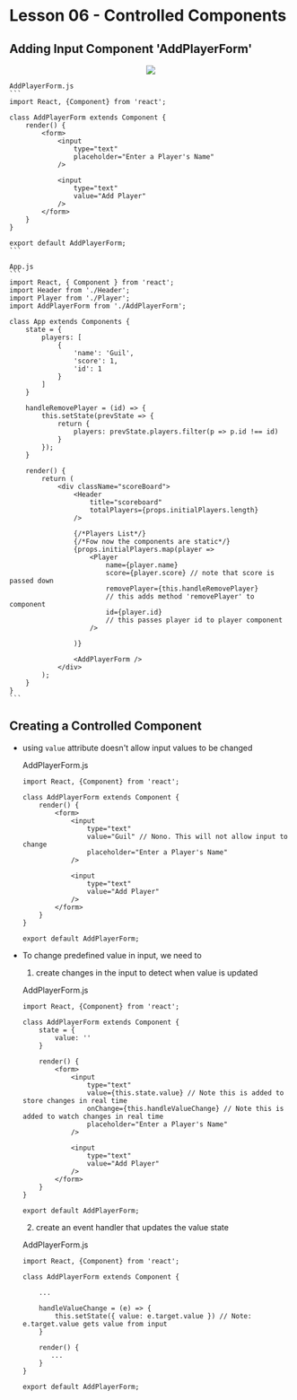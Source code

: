 # Lesson 06 - Controlled Components


## Adding Input Component 'AddPlayerForm'


<div style="text-align: center;">
    <img src="https://user-images.githubusercontent.com/6856382/71494393-d3171000-27fb-11ea-90f3-07c2de30fc37.png">
</div>

    AddPlayerForm.js
    ```
    import React, {Component} from 'react';

    class AddPlayerForm extends Component {
        render() {
            <form>
                <input
                    type="text"
                    placeholder="Enter a Player's Name"
                />

                <input
                    type="text"
                    value="Add Player"
                />
            </form>
        }
    }

    export default AddPlayerForm;
    ```

    App.js
    ```
    import React, { Component } from 'react';
    import Header from './Header';
    import Player from './Player';
    import AddPlayerForm from './AddPlayerForm';

    class App extends Components {
        state = {
            players: [
                {
                    'name': 'Guil',
                    'score': 1,
                    'id': 1
                }
            ]
        }

        handleRemovePlayer = (id) => {
            this.setState(prevState => {
                return {
                    players: prevState.players.filter(p => p.id !== id)
                }
            });
        }

        render() {
            return (
                <div className="scoreBoard">
                    <Header
                        title="scoreboard"
                        totalPlayers={props.initialPlayers.length}
                    />

                    {/*Players List*/}
                    {/*Fow now the components are static*/}
                    {props.initialPlayers.map(player =>
                        <Player
                            name={player.name}
                            score={player.score} // note that score is passed down
                            removePlayer={this.handleRemovePlayer}
                            // this adds method 'removePlayer' to component
                            id={player.id}
                            // this passes player id to player component
                        />

                    )}

                    <AddPlayerForm />
                </div>
            );
        }
    }
    ```


## Creating a Controlled Component

- using `value` attribute doesn't allow input values to be changed

    AddPlayerForm.js
    ```
    import React, {Component} from 'react';

    class AddPlayerForm extends Component {
        render() {
            <form>
                <input
                    type="text"
                    value="Guil" // Nono. This will not allow input to change
                    placeholder="Enter a Player's Name"
                />

                <input
                    type="text"
                    value="Add Player"
                />
            </form>
        }
    }

    export default AddPlayerForm;
    ```

- To change predefined value in input, we need to
    1. create changes in the input to detect when value is updated

    AddPlayerForm.js
    ```
    import React, {Component} from 'react';

    class AddPlayerForm extends Component {
        state = {
            value: ''
        }

        render() {
            <form>
                <input
                    type="text"
                    value={this.state.value} // Note this is added to store changes in real time
                    onChange={this.handleValueChange} // Note this is added to watch changes in real time
                    placeholder="Enter a Player's Name"
                />

                <input
                    type="text"
                    value="Add Player"
                />
            </form>
        }
    }

    export default AddPlayerForm;
    ```

    2. create an event handler that updates the value state

    AddPlayerForm.js
    ```
    import React, {Component} from 'react';

    class AddPlayerForm extends Component {

        ...

        handleValueChange = (e) => {
            this.setState({ value: e.target.value }) // Note: e.target.value gets value from input
        }

        render() {
           ...
        }
    }

    export default AddPlayerForm;
    ```
